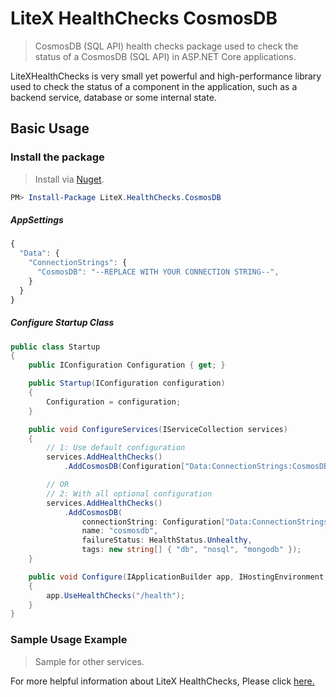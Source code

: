 # LiteX HealthChecks CosmosDB
> CosmosDB (SQL API) health checks package used to check the status of a CosmosDB (SQL API) in ASP.NET Core applications.

LiteXHealthChecks is very small yet powerful and high-performance library used to check the status of a component in the application, such as a backend service, database or some internal state.


## Basic Usage

### Install the package

> Install via [Nuget](https://www.nuget.org/packages/LiteX.HealthChecks.CosmosDB/).

```Powershell
PM> Install-Package LiteX.HealthChecks.CosmosDB
```

##### AppSettings
```js
{  
  "Data": {
    "ConnectionStrings": {
      "CosmosDB": "--REPLACE WITH YOUR CONNECTION STRING--",
    }
  }
}
```

##### Configure Startup Class
```cs
public class Startup
{
    public IConfiguration Configuration { get; }

    public Startup(IConfiguration configuration)
    {
        Configuration = configuration;
    }

    public void ConfigureServices(IServiceCollection services)
    {
        // 1: Use default configuration
        services.AddHealthChecks()
            .AddCosmosDB(Configuration["Data:ConnectionStrings:CosmosDB"]);

        // OR
        // 2: With all optional configuration
        services.AddHealthChecks()
            .AddCosmosDB(
                connectionString: Configuration["Data:ConnectionStrings:CosmosDB"],
                name: "cosmosdb",
                failureStatus: HealthStatus.Unhealthy,
                tags: new string[] { "db", "nosql", "mongodb" });
    }

    public void Configure(IApplicationBuilder app, IHostingEnvironment env)
    {
        app.UseHealthChecks("/health");
    }
}
```

### Sample Usage Example
> Sample for other services. 

For more helpful information about LiteX HealthChecks, Please click [here.](https://github.com/a-patel/LiteXHealthChecks#22--configure-startup-class)

